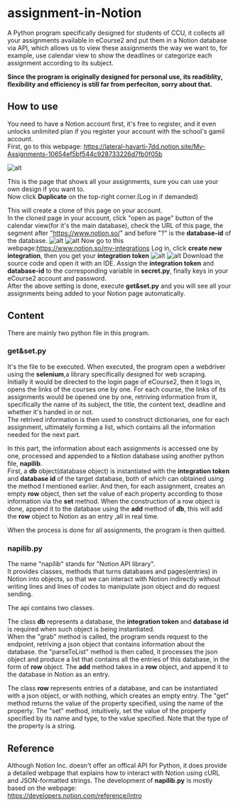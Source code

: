 # assignment-in-Notion
A Python program specifically designed for students of CCU, it collects all your assignments available in eCourse2 and put them in a Notion database via API, which allows us to view these assignments the way we want to, for example, use calendar view to show the deadlines or categorize each assignment according to its subject.

**Since the program is originally designed for personal use, its readiblity, flexibility and efficiency is still far from perfeciton, sorry about that.**
## How to use
You need to have a Notion account first, it's free to register, and it even unlocks unlimited plan if you register your account with the school's gamil account.\
First, go to this webpage: https://lateral-havarti-7dd.notion.site/My-Assignments-10654ef5bf544c928733226d7fb0f05b

![alt](https://github.com/rTheDev/imgs/blob/main/Screen%20Shot%202022-01-24%20at%2011.01.15%20PM.png)

This is the page that shows all your assignments, sure you can use your own design if you want to.\
Now click **Duplicate** on the top-right corner.(Log in if demanded)

This will create a clone of this page on your account.\
In the cloned page in your account, click "open as page" button of the calendar view(for it's the main database), check the URL of this page, the segment after "https://www.notion.so/" and before "?" is the **database-id** of the database.
![alt](https://github.com/rTheDev/imgs/blob/main/Screen%20Shot%202022-01-24%20at%2011.01.57%20PM.png)
![alt](https://github.com/rTheDev/imgs/blob/main/Screen%20Shot%202022-01-24%20at%2011.02.53%20PM.png)
Now go to this webpage:https://www.notion.so/my-integrations
Log in, click **create new integration**, then you get your **integration token**
![alt](https://github.com/rTheDev/imgs/blob/main/Screen%20Shot%202022-01-24%20at%2011.03.52%20PM.png)
![alt](https://github.com/rTheDev/imgs/blob/main/Screen%20Shot%202022-01-24%20at%2011.04.20%20PM.png)
Download the source code and open it with an IDE. Assign the **integration token** and **database-id** to the corresponding variable in **secret.py**, finally keys in your eCourse2 account and password.\
After the above setting is done, execute **get&set.py** and you will see all your assignments being added to your Notion page automatically.

## Content
There are mainly two python file in this program.
### get&set.py
It's the file to be executed.
When executed, the program open a webdriver using the **selenium**,a library specifically designed for web scraping.\
Initially it would be directed to the login page of eCourse2, then it logs in, opens the links of the courses one by one.
For each course, the links of its assignments would be opened one by one, retriving information from it, specifically the name of its subject, the title, the content text, deadline and whether it's handed in or not.\
The retrived information is then used to construct dictionaries, one for each assignment, ultimately forming a list, which contains all the information needed for the next part.

In this part, the information about each assignments is accessed one by one, processed and appended to a Notion database using another python file, **napilib**.\
First, a **db** object(database object) is instantiated with the **integration token** and **database id** of the target database, both of which can obtained using the method I mentioned earlier.
And then, for each assignment, creates an empty **row** object, then set the value of each property according to those information via the **set** method.
When the construction of a row object is done, append it to the database using the **add** method of **db**, this will add the **row** object to Notion as an entry ,all in real time.

When the process is done for all assignments, the program is then quitted.

### napilib.py
The name "napilib" stands for "Notion API library".\
It provides classes, methods that turns databases and pages(entries) in Notion into objects, so that we can interact with Notion indirectly without writing lines and lines of codes to manipulate json object and do request sending.

The api contains two classes.

The class **db** represents a database, the **integration token** and **database id** is required when such object is being instantiated.\
When the "grab" method is called, the program sends request to the endpoint, retriving a json object that contains information about the database.
the "parseToList" method is then called, it processes the json object and produce a list that contains all the entries of this database, in the form of **row** object.
The **add** method takes in a **row** object, and append it to the database in Notion as an entry.

The class **row** represents entries of a database, and can be instantiated with a json object, or with nothing, which creates an empty entry.
The "get" method returns the value of the property specified, using the name of the property.
The "set" method, intuitively, set the value of the property specified by its name and type, to the value specified. Note that the type of the property is a string.

## Reference
Although Notion Inc. doesn't offer an offical API for Python, it does provide a detailed webpage that explains how to interact with Notion using cURL and JSON-formatted strings.
The development of **napilib.py** is mostly based on the webpage:\
https://developers.notion.com/reference/intro






